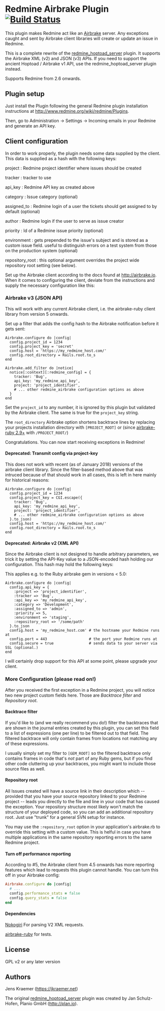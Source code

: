 Redmine Airbrake Plugin [![Build Status](https://travis-ci.org/jkraemer/redmine_airbrake.svg?branch=master)](https://travis-ci.org/jkraemer/redmine_airbrake)
==============

This plugin makes Redmine act like an [Airbrake](http://airbrake.io/)
server. Any exceptions caught and sent by Airbrake client libraries will create
or update an issue in Redmine.

This is a complete rewrite of the
[redmine_hoptoad_server](https://github.com/jkraemer/redmine_hoptoad_server)
plugin. It supports the Airbrake XML (v2) and JSON (v3) APIs. If you need to
support the ancient Hoptoad / Airbrake v1 API, use the redmine\_hoptoad\_server
plugin instead.

Supports Redmine from 2.6 onwards.

Plugin setup
------------

Just install the Plugin following the general Redmine plugin installation
instructions at http://www.redmine.org/wiki/redmine/Plugins.

Then, go to Administration -> Settings -> Incoming emails in your Redmine and
generate an API key.


Client configuration
--------------------

In order to work properly, the plugin needs some data supplied by the client.
This data is supplied as a hash with the following keys:

project
: Redmine project identifier where issues should be created

tracker
: tracker to use

api\_key
: Redmine API key as created above

category
: Issue category (optional)

assigned\_to
: Redmine login of a user the tickets should get assigned to by default (optional)

author
: Redmine login if the user to serve as issue creator

priority
: Id of a Redmine issue priority (optional)

environment
: gets prepended to the issue's subject and is stored as a custom issue field. useful to distinguish errors on a test system from those on the production system (optional)

repository\_root
:  this optional argument overrides the project wide repository root setting (see below).


Set up the Airbrake client according to the docs found at http://airbrake.io.
When it comes to configuring the client, deviate from the instructions and
supply the necessary configuration like this:


### Airbrake v3 (JSON API)

This will work with any current Airbrake client, i.e. the airbrake-ruby client
library from version 5 onwards.

Set up a filter that adds the config hash to the Airbrake notification before
it gets sent:

    Airbrake.configure do |config|
      config.project_id = 1234
      config.project_key = 'secret'
      config.host = 'https://my_redmine_host.com/'
      config.root_directory = Rails.root.to_s
    end

    Airbrake.add_filter do |notice|
      notice[:context][:redmine_config] = {
        tracker: 'Bug',
        api_key: 'my_redmine_api_key',
        project: 'project_identifier',
        # ... other redmine_airbrake configuration options as above
      }
    end

Set the `project_id` to any number, it is ignored by this plugin but validated
by the Airbrake client. The same is true for the `project_key` string.

The `root_directory` Airbrake option shortens backtrace lines by replacing your
projects installation directory with `[PROJECT_ROOT]` or (since [airbrake-ruby 2.9+](https://github.com/airbrake/airbrake-ruby/pull/311/commits/d6e3855a66a104162ba1beba3f1da559a80130bd) with `/PROJECT_ROOT/`)


Congratulations. You can now start receiving exceptions in Redmine!

#### Deprecated: Transmit config via project-key

This does not work with recent (as of January 2018) versions of the airbrake
client library. Since the filter-based method above that was intruced because
of that should work in all cases, this is left in here mainly for historical
reasons:

    Airbrake.configure do |config|
      config.project_id = 1234
      config.project_key = CGI.escape({
        tracker: 'Bug',
        api_key: 'my_redmine_api_key',
        project: 'project_identifier',
        # ... other redmine_airbrake configuration options as above
      }.to_json)
      config.host = 'https://my_redmine_host.com/'
      config.root_directory = Rails.root.to_s
    end

#### Deprecated: Airbrake v2 (XML API)

Since the Airbrake client is not designed to handle arbitrary parameters, we
trick it by setting the API-Key value to a JSON-encoded hash holding our
configuration. This hash may hold the following keys:

This applies e.g. to the Ruby airbrake gem in versions < 5.0:

    Airbrake.configure do |config|
      config.api_key = {
        :project => 'project_identifier',
        :tracker => 'Bug',
        :api_key => 'my_redmine_api_key',
        :category => 'Development',
        :assigned_to => 'admin',
        :priority => 5,
        :environment => 'staging',
        :repository_root => '/some/path'
      }.to_json
      config.host = 'my_redmine_host.com' # the hostname your Redmine runs at
      config.port = 443                   # the port your Redmine runs at
      config.secure = true                # sends data to your server via SSL (optional.)
    end

I will certainly drop support for this API at some point, please upgrade your
client.




### More Configuration (please read on!)

After you received the first exception in a Redmine project, you will notice
two new project custom fields here. Those are *Backtrace filter* and
*Repository root*.

#### Backtrace filter

If you'd like to (and we really recommend you do!) filter the backtraces that
are shown in the journal entries created by this plugin, you can set this field
to a list of expressions (one per line) to be filtered out to that field.
The filtered backtrace will only contain frames from locations not matching any
of these expressions.

I usually simply set my filter to `[GEM_ROOT]` so the filtered backtrace only
contains frames in code that's _not_ part of any Ruby gems, but if you find
other code cluttering up your backtraces, you might want to include
those source files as well.


#### Repository root

All Issues created will have a source link in their description which --
provided that you have your source repository linked to your Redmine project --
leads you directly to the file and line in your code that has caused the
exception. Your repository structure most likely won't match the structure of
your deployed code, so you can add an additional repository root.  Just use
"trunk" for a general SVN setup for instance.

You may use the `:repository_root` option in your application's airbrake.rb to
override this setting with a custom value. This is helful in case you have
multiple applications in the same repository reporting errors to the same
Redmine project.


#### Turn off performance reporting

According to #5, the Airbrake client from 4.5 onwards has more reporting features
which lead to requests this plugin cannot handle. You can turn this off in your
Airbrake config:

~~~~ruby
Airbrake.configure do |config|
  # ...
  config.performance_stats = false
  config.query_stats = false
end
~~~~


#### Dependencies

[Nokogiri](https://github.com/sparklemotion/nokogiri) For parsing V2 XML
requests.

[airbrake-ruby](https://github.com/airbrake/airbrake-ruby) for tests.


License
-------

GPL v2 or any later version


Authors
-------

Jens Kraemer (https://jkraemer.net)

The original [redmine_hoptoad_server](https://github.com/yeah/redmine_hoptoad_server) plugin was created by Jan Schulz-Hofen, Planio GmbH (http://plan.io).

